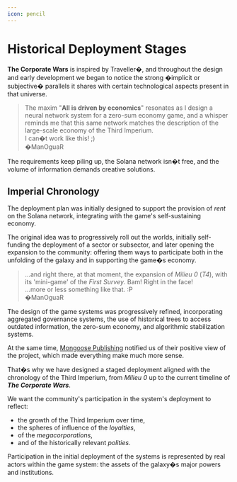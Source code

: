 ```yaml
---
icon: pencil
---
```


# Historical Deployment Stages

**The Corporate Wars** is inspired by Traveller�, and throughout the design and early development we began to notice the strong �implicit or subjective� parallels it shares with certain technological aspects present in that universe.

> The maxim "**All is driven by economics**" resonates as I design a neural network system for a zero-sum economy game, and a whisper reminds me that this same network matches the description of the large-scale economy of the Third Imperium.\
> I can�t work like this! ;)\
> �ManOguaR

The requirements keep piling up, the Solana network isn�t free, and the volume of information demands creative solutions.

## Imperial Chronology

The deployment plan was initially designed to support the provision of _rent_ on the Solana network, integrating with the game's self-sustaining economy.

The original idea was to progressively roll out the worlds, initially self-funding the deployment of a sector or subsector, and later opening the expansion to the community: offering them ways to participate both in the unfolding of the galaxy and in supporting the game�s economy.

> ...and right there, at that moment, the expansion of _Milieu 0_ (_T4_), with its 'mini-game' of the _First Survey_. Bam! Right in the face!\
> ...more or less something like that. :P\
> �ManOguaR

The design of the game systems was progressively refined, incorporating aggregated governance systems, the use of historical trees to access outdated information, the zero-sum economy, and algorithmic stabilization systems.

At the same time, [Mongoose Publishing](http://www.mongoosepublishing.com/) notified us of their positive view of the project, which made everything make much more sense.

That�s why we have designed a staged deployment aligned with the chronology of the Third Imperium, from _Milieu 0_ up to the current timeline of _**The Corporate Wars**_.

We want the community's participation in the system's deployment to reflect:

* the growth of the Third Imperium over time,
* the spheres of influence of the _loyalties_,
* of the _megacorporations_,
* and of the historically relevant _polities_.

Participation in the initial deployment of the systems is represented by real actors within the game system: the assets of the galaxy�s major powers and institutions.
